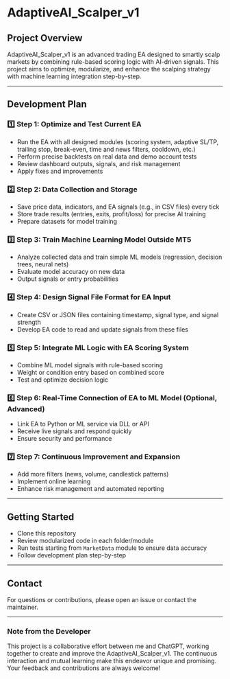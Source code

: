 # AdaptiveAI_Scalper_v1

## Project Overview  
AdaptiveAI_Scalper_v1 is an advanced trading EA designed to smartly scalp markets by combining rule-based scoring logic with AI-driven signals. This project aims to optimize, modularize, and enhance the scalping strategy with machine learning integration step-by-step.

---

## Development Plan

### 1️⃣ Step 1: Optimize and Test Current EA  
- Run the EA with all designed modules (scoring system, adaptive SL/TP, trailing stop, break-even, time and news filters, cooldown, etc.)  
- Perform precise backtests on real data and demo account tests  
- Review dashboard outputs, signals, and risk management  
- Apply fixes and improvements  

### 2️⃣ Step 2: Data Collection and Storage  
- Save price data, indicators, and EA signals (e.g., in CSV files) every tick  
- Store trade results (entries, exits, profit/loss) for precise AI training  
- Prepare datasets for model training  

### 3️⃣ Step 3: Train Machine Learning Model Outside MT5  
- Analyze collected data and train simple ML models (regression, decision trees, neural nets)  
- Evaluate model accuracy on new data  
- Output signals or entry probabilities  

### 4️⃣ Step 4: Design Signal File Format for EA Input  
- Create CSV or JSON files containing timestamp, signal type, and signal strength  
- Develop EA code to read and update signals from these files  

### 5️⃣ Step 5: Integrate ML Logic with EA Scoring System  
- Combine ML model signals with rule-based scoring  
- Weight or condition entry based on combined score  
- Test and optimize decision logic  

### 6️⃣ Step 6: Real-Time Connection of EA to ML Model (Optional, Advanced)  
- Link EA to Python or ML service via DLL or API  
- Receive live signals and respond quickly  
- Ensure security and performance  

### 7️⃣ Step 7: Continuous Improvement and Expansion  
- Add more filters (news, volume, candlestick patterns)  
- Implement online learning  
- Enhance risk management and automated reporting  

---

## Getting Started

- Clone this repository  
- Review modularized code in each folder/module  
- Run tests starting from `MarketData` module to ensure data accuracy  
- Follow development plan step-by-step  

---

## Contact

For questions or contributions, please open an issue or contact the maintainer.

---

### Note from the Developer

This project is a collaborative effort between me and ChatGPT, working together to create and improve the AdaptiveAI_Scalper_v1. The continuous interaction and mutual learning make this endeavor unique and promising. Your feedback and contributions are always welcome!


